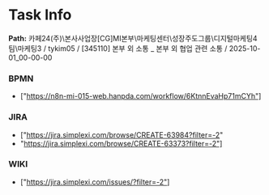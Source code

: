 # Task Info

**Path:** 카페24(주)\본사사업장\[CG]MI본부\마케팅센터\성장주도그룹\디지털마케팅4팀\마케팅3 / tykim05 / [345110] 본부 외 소통 _ 본부 외 협업 관련 소통 / 2025-10-01_00-00-00

### BPMN
- ["https://n8n-mi-015-web.hanpda.com/workflow/6KtnnEvaHp71mCYh"]

### JIRA
- ["https://jira.simplexi.com/browse/CREATE-63984?filter=-2"
- "https://jira.simplexi.com/browse/CREATE-63373?filter=-2"]

### WIKI
- ["https://jira.simplexi.com/issues/?filter=-2"]

